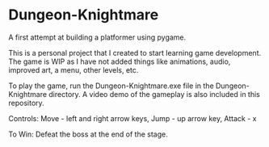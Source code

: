 # Dungeon-Knightmare
A first attempt at building a platformer using pygame.

This is a personal project that I created to start learning game development.
The game is WIP as I have not added things like animations, audio, improved art, a menu, other levels, etc.

To play the game, run the Dungeon-Knightmare.exe file in the Dungeon-Knightmare directory.
A video demo of the gameplay is also included in this repository.

Controls: Move - left and right arrow keys, Jump - up arrow key, Attack - x
  
To Win: Defeat the boss at the end of the stage.
